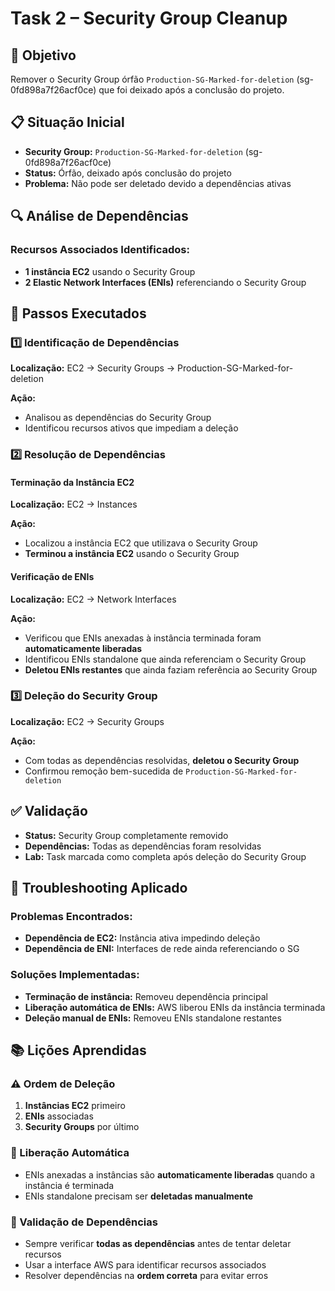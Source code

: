 # Task 2 – Security Group Cleanup

## 🎯 Objetivo
Remover o Security Group órfão `Production-SG-Marked-for-deletion` (sg-0fd898a7f26acf0ce) que foi deixado após a conclusão do projeto.

## 📋 Situação Inicial
- **Security Group:** `Production-SG-Marked-for-deletion` (sg-0fd898a7f26acf0ce)
- **Status:** Órfão, deixado após conclusão do projeto
- **Problema:** Não pode ser deletado devido a dependências ativas

## 🔍 Análise de Dependências

### Recursos Associados Identificados:
- **1 instância EC2** usando o Security Group
- **2 Elastic Network Interfaces (ENIs)** referenciando o Security Group

## 🔧 Passos Executados

### 1️⃣ Identificação de Dependências
**Localização:** EC2 → Security Groups → Production-SG-Marked-for-deletion

**Ação:**
- Analisou as dependências do Security Group
- Identificou recursos ativos que impediam a deleção

### 2️⃣ Resolução de Dependências

#### Terminação da Instância EC2
**Localização:** EC2 → Instances

**Ação:**
- Localizou a instância EC2 que utilizava o Security Group
- **Terminou a instância EC2** usando o Security Group

#### Verificação de ENIs
**Localização:** EC2 → Network Interfaces

**Ação:**
- Verificou que ENIs anexadas à instância terminada foram **automaticamente liberadas**
- Identificou ENIs standalone que ainda referenciam o Security Group
- **Deletou ENIs restantes** que ainda faziam referência ao Security Group

### 3️⃣ Deleção do Security Group
**Localização:** EC2 → Security Groups

**Ação:**
- Com todas as dependências resolvidas, **deletou o Security Group**
- Confirmou remoção bem-sucedida de `Production-SG-Marked-for-deletion`

## ✅ Validação
- **Status:** Security Group completamente removido
- **Dependências:** Todas as dependências foram resolvidas
- **Lab:** Task marcada como completa após deleção do Security Group

## 🚨 Troubleshooting Aplicado

### Problemas Encontrados:
- **Dependência de EC2:** Instância ativa impedindo deleção
- **Dependência de ENI:** Interfaces de rede ainda referenciando o SG

### Soluções Implementadas:
- **Terminação de instância:** Removeu dependência principal
- **Liberação automática de ENIs:** AWS liberou ENIs da instância terminada
- **Deleção manual de ENIs:** Removeu ENIs standalone restantes

## 📚 Lições Aprendidas

### ⚠️ Ordem de Deleção
1. **Instâncias EC2** primeiro
2. **ENIs** associadas
3. **Security Groups** por último

### 🔄 Liberação Automática
- ENIs anexadas a instâncias são **automaticamente liberadas** quando a instância é terminada
- ENIs standalone precisam ser **deletadas manualmente**

### 🎯 Validação de Dependências
- Sempre verificar **todas as dependências** antes de tentar deletar recursos
- Usar a interface AWS para identificar recursos associados
- Resolver dependências na **ordem correta** para evitar erros